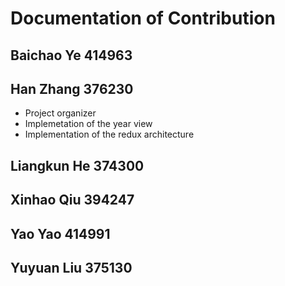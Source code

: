 # Documentation of Contribution


## Baichao Ye 414963 




## Han Zhang 376230 
- Project organizer
- Implemetation of the year view
- Implementation of the redux architecture




## Liangkun He 374300 





## Xinhao Qiu 394247





## Yao Yao 414991





## Yuyuan Liu 375130

